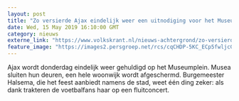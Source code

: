 ```yaml
---
layout: post
title: "Zo versierde Ajax eindelijk weer een uitnodiging voor het Museumplein"
date: Wed, 15 May 2019 16:10:00 GMT
category: nieuws
externe_link: "https://www.volkskrant.nl/nieuws-achtergrond/zo-versierde-ajax-eindelijk-weer-een-uitnodiging-voor-het-museumplein~b90f0cdd/"
feature_image: "https://images2.persgroep.net/rcs/cqCHDP-5KC_ECp5fwljcGv84_BE/diocontent/148434533/_focus/0.5/0.5/_fill/320/320?appId=93a17a8fd81db0de025c8abd1cca1279&quality=0.85"
---
```


Ajax wordt donderdag eindelijk weer gehuldigd op het Museumplein. Musea sluiten hun deuren, een hele woonwijk wordt afgeschermd. Burgemeester Halsema, die het feest aanbiedt namens de stad, weet één ding zeker: als dank trakteren de voetbalfans haar op een fluitconcert.
